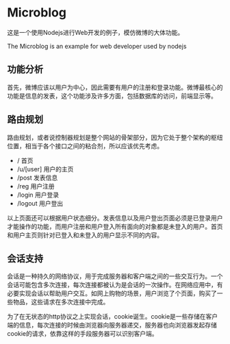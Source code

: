 # Microblog

这是一个使用Nodejs进行Web开发的例子，模仿微博的大体功能。

The Microblog is an example for web developer used by nodejs

## 功能分析

首先，微博应该以用户为中心，因此需要有用户的注册和登录功能。微博最核心的功能是信息的发表，这个功能涉及许多方面，包括数据库的访问，前端显示等。

## 路由规划

路由规划，或者说控制器规划是整个网站的骨架部分，因为它处于整个架构的枢纽位置，相当于各个接口之间的粘合剂，所以应该优先考虑。

- / 首页
- /u/[user] 用户的主页
- /post 发表信息
- /reg 用户注册
- /login 用户登录
- /logout 用户登出

以上页面还可以根据用户状态细分。发表信息以及用户登出页面必须是已登录用户才能操作的功能，而用户注册和用户登入所有面向的对象都是未登入的用户。首页和用户主页则针对已登入和未登入的用户显示不同的内容。


## 会话支持
会话是一种持久的网络协议，用于完成服务器和客户端之间的一些交互行为。一个会话可能包含多次连接，每次连接都被认为是会话的一次操作。在网络应用中，有必要实现会话以帮助用户交互。如网上购物的场景，用户浏览了个页面，购买了一些物品，这些请求在多次连接中完成。

为了在无状态的http协议之上实现会话，cookie诞生。cookie是一些存储在客户端的信息，每次连接的时候由浏览器向服务器递交，服务器也向浏览器发起存储cookie的请求，依靠这样的手段服务器可以识别客户端。